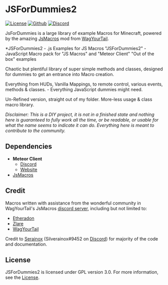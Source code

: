# JSForDummies2
[![License](https://img.shields.io/badge/License-GPL%203.0-blue?style=for-the-badge)](github.com/serainox420/-JSForDummies2---Example-macros-for-JSM-/LICENSE)
[![Github](https://img.shields.io/badge/GitHub-JSForDummies2-red?style=for-the-badge)](github.com/serainox420/-JSForDummies2---Example-macros-for-JSM-)
[![Discord](https://img.shields.io/discord/966251626698526730?style=for-the-badge)](https://discord.gg/4NQ3SPXsKJ)

JsForDummies is a large library of example Macros for Minecraft, powered by the amazing [JsMacros](curseforge.com/minecraft/mc-mods/jsmacros) mod from [WagYourTail](github.com/wagyourtail).

*JSForDummies2 - .js Examples for JS Macros
"JSForDummies2" - JavaScript Macro pack for "JS Macros" and "Meteor Client" 
"Out of the box" examples

Chaotic but plentiful library of super simple methods and classes, designed for dummies to get an entrance into Macro creation. 

Everything from HUDs, Vanilla Mappings, to remote control, various events, methods & classes. - Everything JavaScript dummies might need.

Un-Refined version, straight out of my folder.
More-less usage & class macro library. 

*Disclaimer: This is a DIY project, it is not in a finished state and nothing here is guaranteed to fully work all the time, or be readable, or usable for what the name seems to indicate it can do. Everything here is meant to contribute to the community.*

## Dependencies
- **Meteor Client**
  - [Discord](https://discord.gg/bBGQZvd)
  - [Website](https://meteorclient.com)
- [JsMacros](curseforge.com/minecraft/mc-mods/jsmacros)

## Credit
Macros written with assistance from the wonderful community in WagYourTail's JsMacros [discord server](discord.gg/P6W58J8), including but not limited to:
- [Etheradon](github.com/Etheradon)
- [Zlare](github.com/FlareStormGaming)
- [WagYourTail](github.com/wagyourtail)

Credit to [Serainox](github.com/serainox420) (Silverainox#9452 on [Discord](discord.com)) for majority of the code and documentation. 

## License
JSForDummies2 is licensed under GPL version 3.0. For more information, see the [License](github.com/serainox420/https://github.com/serainox420/-JSForDummies2---Example-macros-for-JSM-/LICENSE). 

